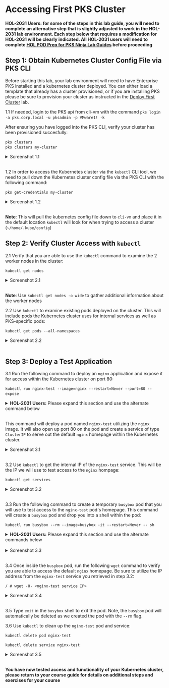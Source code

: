 # Accessing First PKS Cluster

**HOL-2031 Users: for some of the steps in this lab guide, you will need to complete an alternative step that is slightly adjusted to work in the HOL-2031 lab environment. Each step below that requires a modification for HOL-2031 will be clearly indicated. All HOL-2031 users will need to complete [HOL POD Prep for PKS Ninja Lab Guides](../HOLPodPrep-HP3631/readme.md) before proceeding**

## Step 1: Obtain Kubernetes Cluster Config File via PKS CLI

Before starting this lab, your lab environment will need to have Enterprise PKS installed and a kubernetes cluster deployed. You can either load a template that already has a cluster provisioned, or if you are installing PKS please be sure to provision your cluster as instructed in the [Deploy First Cluster](https://github.com/CNA-Tech/PKS-Ninja/tree/Pks1.4/LabGuides/DeployFirstCluster-DC1610) lab.

1.1 If needed, login to the PKS api from cli-vm with the command `pks login -a pks.corp.local -u pksadmin -p VMware1! -k`

After ensuring you have logged into the PKS CLI, verify your cluster has been provisioned succesfully:

~~~
pks clusters
pks clusters my-cluster
~~~

<details><summary>Screenshot 1.1 </summary>
<img src="Images/1.png">
</details>
<br/>

1.2 In order to access the Kubernetes cluster via the `kubectl` CLI tool, we need to pull down the Kubernetes cluster config file via the PKS CLI with the following command:<br/>

~~~
pks get-credentials my-cluster
~~~

<details><summary>Screenshot 1.2 </summary>
<img src="Images/2.png">
</details>
<br/>

**Note**: This will pull the kubernetes config file down to `cli-vm` and place it in the default location `kubectl` will look for when trying to access a cluster (`~/home/.kube/config`)

## Step 2: Verify Cluster Access with `kubectl`

2.1 Verify that you are able to use the `kubectl` command to examine the 2 worker nodes in the cluster:

~~~
kubectl get nodes
~~~

<details><summary>Screenshot 2.1 </summary>
<img src="Images/3.png">
</details>
<br/>

**Note**: Use `kubectl get nodes -o wide` to gather additional information about the worker nodes

2.2 Use `kubectl` to examine existing pods deployed on the cluster. This will include pods the Kubernetes cluster uses for internal services as well as PKS-specific pods:

~~~
kubectl get pods --all-namespaces
~~~

<details><summary>Screenshot 2.2 </summary>
<img src="Images/4.png">
</details>
<br/>

## Step 3: Deploy a Test Application

3.1 Run the following command to deploy an `nginx` application and expose it for access within the Kubernetes cluster on port 80:

~~~
kubectl run nginx-test --image=nginx --restart=Never --port=80 --expose
~~~
<details><summary><b>HOL-2031 Users:</b> Please expand this section and use the alternate command below</summary>

```bash
kubectl run nginx-test --image=harbor.corp.local/library/nginx:V1 --restart=Never --port=80 --expose
```

</details>
<br/>

This command will deploy a pod named `nginx-test` utilizing the `nginx` image. It will also open up port 80 on the pod and create a service of type `ClusterIP` to serve out the default `nginx` homepage within the Kubernetes cluster.

<details><summary>Screenshot 3.1 </summary>
<img src="Images/5.png">
</details>
<br/>

3.2 Use `kubectl` to get the internal IP of the `nginx-test` service. This will be the IP we will use to test access to the `nginx` hompage:

~~~
kubectl get services
~~~

<details><summary>Screenshot 3.2 </summary>
<img src="Images/6.png">
</details>
<br/>

3.3 Run the following command to create a temporary `busybox` pod that you will use to test access to the `nginx-test` pod's homepage. This command will create a `busybox` pod and drop you into a shell within the pod:

~~~
kubectl run busybox --rm --image=busybox -it --restart=Never -- sh
~~~

<details><summary><b>HOL-2031 Users:</b> Please expand this section and use the alternate commands below</summary>

```bash
# First download the busybox image from the public PKS Ninja Labs Harbor registry, Retag and push the image to the harbor.corp.local registry server in your local lab with the following commands:  

sudo docker login harbor.corp.local -u admin -p VMware1!
sudo docker pull 35.209.26.28/library/busybox
sudo docker tag  35.209.26.28/library/busybox harbor.corp.local/library/busybox
sudo docker push harbor.corp.local/library/busybox

# Enter the following command to run this container in your kubernetes cluster:

kubectl run busybox --rm --image=harbor.corp.local/library/busybox it --restart=Never -- sh
```
</details>
<br/>

<details><summary>Screenshot 3.3 </summary>
<img src="Images/7.png">
</details>
<br/>

3.4 Once inside the `busybox` pod, run the following `wget` command to verify you are able to access the default `nginx` homepage. Be sure to utilize the IP address from the `nginx-test` service you retrieved in step 3.2:

~~~
/ # wget -O- <nginx-test service IP>
~~~

<details><summary>Screenshot 3.4 </summary>
<img src="Images/8.png">
</details>
<br/>

3.5 Type `exit` in the `busybox` shell to exit the pod. Note, the `busybox` pod will automatically be deleted as we created the pod with the `--rm` flag.

3.6 Use `kubectl` to clean up the `nginx-test` pod and service:

~~~
kubectl delete pod nginx-test
~~~
~~~
kubectl delete service nginx-test
~~~

<details><summary>Screenshot 3.5 </summary>
<img src="Images/9.png">
</details>
<br/>

**You have now tested access and functionality of your Kubernetes cluster, please return to your course guide for details on additional steps and exercises for your course**

